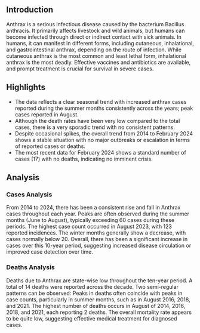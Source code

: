 ## Introduction

Anthrax is a serious infectious disease caused by the bacterium Bacillus anthracis. It primarily affects livestock and wild animals, but humans can become infected through direct or indirect contact with sick animals. In humans, it can manifest in different forms, including cutaneous, inhalational, and gastrointestinal anthrax, depending on the route of infection. While cutaneous anthrax is the most common and least lethal form, inhalational anthrax is the most deadly. Effective vaccines and antibiotics are available, and prompt treatment is crucial for survival in severe cases.

## Highlights

- The data reflects a clear seasonal trend with increased anthrax cases reported during the summer months consistently across the years; peak cases reported in August. <br/>
- Although the death rates have been very low compared to the total cases, there is a very sporadic trend with no consistent patterns. <br/>
- Despite occasional spikes, the overall trend from 2014 to February 2024 shows a stable situation with no major outbreaks or escalation in terms of reported cases or deaths. <br/>
- The most recent data for February 2024 shows a standard number of cases (17) with no deaths, indicating no imminent crisis.

## Analysis

### Cases Analysis
From 2014 to 2024, there has been a consistent rise and fall in Anthrax cases throughout each year. Peaks are often observed during the summer months (June to August), typically exceeding 60 cases during these periods. The highest case count occurred in August 2023, with 123 reported incidences. The winter months generally show a decrease, with cases normally below 20. Overall, there has been a significant increase in cases over this 10-year period, suggesting increased disease circulation or improved case detection over time.

### Deaths Analysis
Deaths due to Anthrax are state-wise low throughout the ten-year period. A total of 14 deaths were reported across the decade. Two semi-regular patterns can be observed: Peaks in deaths often coincide with peaks in case counts, particularly in summer months, such as in August 2016, 2018, and 2021. The highest number of deaths occurs in August of 2014, 2016, 2018, and 2021, each reporting 2 deaths. The overall mortality rate appears to be quite low, suggesting effective medical treatment for diagnosed cases.
